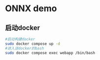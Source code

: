 # ONNX demo

## 启动docker

```bash
#启动构建docker
sudo docker compose up -d
#进入该docker的bash
sudo docker compose exec webapp /bin/bash
```
